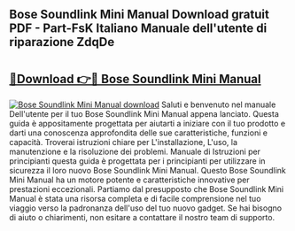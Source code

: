 ## Bose Soundlink Mini Manual Download gratuit PDF - Part-FsK Italiano Manuale dell'utente di riparazione ZdqDe

# <h2><a href="http://dffk0f.blite.top/?on=Bose+Soundlink+Mini+Manual">🔗Download 👉🔴 Bose Soundlink Mini Manual</a></h2>

[![Bose Soundlink Mini Manual download](https://i.imgur.com/lujVjoI.png)](http://dffk0f.blite.top/?on=Bose+Soundlink+Mini+Manual)
Saluti e benvenuto nel manuale Dell'utente per il tuo Bose Soundlink Mini Manual appena lanciato. Questa guida è appositamente progettata per aiutarti a iniziare con il tuo prodotto e darti una conoscenza approfondita delle sue caratteristiche, funzioni e capacità. Troverai istruzioni chiare per L'installazione, L'uso, la manutenzione e la risoluzione dei problemi. Manuale di Istruzioni per principianti questa guida è progettata per i principianti per utilizzare in sicurezza il loro nuovo Bose Soundlink Mini Manual. Questo Bose Soundlink Mini Manual ha un motore potente e caratteristiche innovative per prestazioni eccezionali. Partiamo dal presupposto che Bose Soundlink Mini Manual è stata una risorsa completa e di facile comprensione nel tuo viaggio verso la padronanza dell'uso del tuo nuovo gadget. Se hai bisogno di aiuto o chiarimenti, non esitare a contattare il nostro team di supporto.
